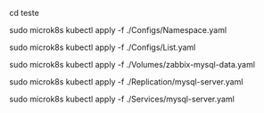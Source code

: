 cd teste

sudo microk8s kubectl apply -f ./Configs/Namespace.yaml

sudo microk8s kubectl apply -f ./Configs/List.yaml

sudo microk8s kubectl apply -f ./Volumes/zabbix-mysql-data.yaml

sudo microk8s kubectl apply -f ./Replication/mysql-server.yaml

sudo microk8s kubectl apply -f ./Services/mysql-server.yaml